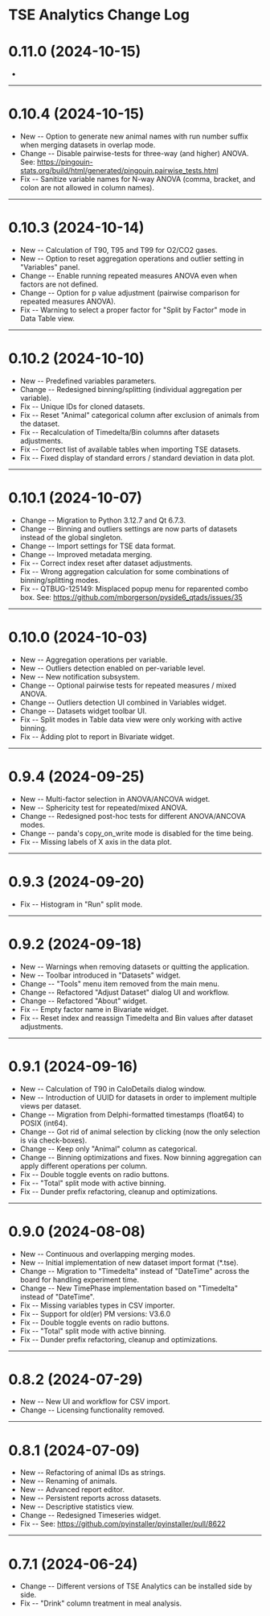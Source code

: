 TSE Analytics Change Log
====================================================================================================

# 0.11.0 (2024-10-15)

-


----------------------------------------------------------------------------------------------------
# 0.10.4 (2024-10-15)

- New    -- Option to generate new animal names with run number suffix when merging datasets in overlap mode.
- Change -- Disable pairwise-tests for three-way (and higher) ANOVA. See: https://pingouin-stats.org/build/html/generated/pingouin.pairwise_tests.html
- Fix    -- Sanitize variable names for N-way ANOVA (comma, bracket, and colon are not allowed in column names).


----------------------------------------------------------------------------------------------------
# 0.10.3 (2024-10-14)

- New    -- Calculation of T90, T95 and T99 for O2/CO2 gases.
- New    -- Option to reset aggregation operations and outlier setting in "Variables" panel.
- Change -- Enable running repeated measures ANOVA even when factors are not defined.
- Change -- Option for p value adjustment (pairwise comparison for repeated measures ANOVA).
- Fix    -- Warning to select a proper factor for "Split by Factor" mode in Data Table view.


----------------------------------------------------------------------------------------------------
# 0.10.2 (2024-10-10)

- New    -- Predefined variables parameters.
- Change -- Redesigned binning/splitting (individual aggregation per variable).
- Fix    -- Unique IDs for cloned datasets.
- Fix    -- Reset "Animal" categorical column after exclusion of animals from the dataset.
- Fix    -- Recalculation of Timedelta/Bin columns after datasets adjustments.
- Fix    -- Correct list of available tables when importing TSE datasets.
- Fix    -- Fixed display of standard errors / standard deviation in data plot.


----------------------------------------------------------------------------------------------------
# 0.10.1 (2024-10-07)

- Change -- Migration to Python 3.12.7 and Qt 6.7.3.
- Change -- Binning and outliers settings are now parts of datasets instead of the global singleton.
- Change -- Import settings for TSE data format.
- Change -- Improved metadata merging.
- Fix    -- Correct index reset after dataset adjustments.
- Fix    -- Wrong aggregation calculation for some combinations of binning/splitting modes.
- Fix    -- QTBUG-125149: Misplaced popup menu for reparented combo box. See: https://github.com/mborgerson/pyside6_qtads/issues/35


----------------------------------------------------------------------------------------------------
# 0.10.0 (2024-10-03)

- New    -- Aggregation operations per variable.
- New    -- Outliers detection enabled on per-variable level.
- New    -- New notification subsystem.
- Change -- Optional pairwise tests for repeated measures / mixed ANOVA.
- Change -- Outliers detection UI combined in Variables widget.
- Change -- Datasets widget toolbar UI.
- Fix    -- Split modes in Table data view were only working with active binning.
- Fix    -- Adding plot to report in Bivariate widget.


----------------------------------------------------------------------------------------------------
# 0.9.4 (2024-09-25)

- New    -- Multi-factor selection in ANOVA/ANCOVA widget.
- New    -- Sphericity test for repeated/mixed ANOVA.
- Change -- Redesigned post-hoc tests for different ANOVA/ANCOVA modes.
- Change -- panda's copy_on_write mode is disabled for the time being.
- Fix    -- Missing labels of X axis in the data plot.


----------------------------------------------------------------------------------------------------
# 0.9.3 (2024-09-20)

- Fix    -- Histogram in "Run" split mode.


----------------------------------------------------------------------------------------------------
# 0.9.2 (2024-09-18)

- New    -- Warnings when removing datasets or quitting the application.
- New    -- Toolbar introduced in "Datasets" widget.
- Change -- "Tools" menu item removed from the main menu.
- Change -- Refactored "Adjust Dataset" dialog UI and workflow.
- Change -- Refactored "About" widget.
- Fix    -- Empty factor name in Bivariate widget.
- Fix  -- Reset index and reassign Timedelta and Bin values after dataset adjustments.


----------------------------------------------------------------------------------------------------
# 0.9.1 (2024-09-16)

- New    -- Calculation of T90 in CaloDetails dialog window.
- New    -- Introduction of UUID for datasets in order to implement multiple views per dataset.
- Change -- Migration from Delphi-formatted timestamps (float64) to POSIX (int64).
- Change -- Got rid of animal selection by clicking (now the only selection is via check-boxes).
- Change -- Keep only "Animal" column as categorical.
- Change -- Binning optimizations and fixes. Now binning aggregation can apply different operations per column.
- Fix    -- Double toggle events on radio buttons.
- Fix    -- "Total" split mode with active binning.
- Fix    -- Dunder prefix refactoring, cleanup and optimizations.


----------------------------------------------------------------------------------------------------
# 0.9.0 (2024-08-08)

- New    -- Continuous and overlapping merging modes.
- New    -- Initial implementation of new dataset import format (*.tse).
- Change -- Migration to "Timedelta" instead of "DateTime" across the board for handling experiment time.
- Change -- New TimePhase implementation based on "Timedelta" instead of "DateTime".
- Fix    -- Missing variables types in CSV importer.
- Fix    -- Support for old(er) PM versions: V3.6.0
- Fix    -- Double toggle events on radio buttons.
- Fix    -- "Total" split mode with active binning.
- Fix    -- Dunder prefix refactoring, cleanup and optimizations.


----------------------------------------------------------------------------------------------------
# 0.8.2 (2024-07-29)

- New    -- New UI and workflow for CSV import.
- Change -- Licensing functionality removed.


----------------------------------------------------------------------------------------------------
# 0.8.1 (2024-07-09)

- New    -- Refactoring of animal IDs as strings.
- New    -- Renaming of animals.
- New    -- Advanced report editor.
- New    -- Persistent reports across datasets.
- New    -- Descriptive statistics view.
- Change -- Redesigned Timeseries widget.
- Fix    -- See: https://github.com/pyinstaller/pyinstaller/pull/8622


----------------------------------------------------------------------------------------------------
# 0.7.1 (2024-06-24)

- Change -- Different versions of TSE Analytics can be installed side by side.
- Fix    -- "Drink" column treatment in meal analysis.
